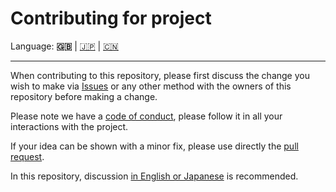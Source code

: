 # Contributing for project

Language: **🇬🇧** | [🇯🇵](./CONTRIBUTING.ja.md) | [🇨🇳](./CONTRIBUTING.zh.md)

---

When contributing to this repository,
please first discuss the change you wish to make via
[Issues](https://github.com/kurone-kito/dotfiles/issues)
or any other method with the owners of this repository before making a change.

Please note we have a [code of conduct](./CODE_OF_CONDUCT.md),
please follow it in all your interactions with the project.

If your idea can be shown with a minor fix, please use directly the
[pull request](https://github.com/kurone-kito/dotfiles/pulls).

In this repository, discussion
[in English or Japanese](https://translate.google.com/) is recommended.
